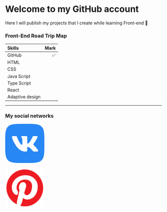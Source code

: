 # Welcome to my GitHub account

Here I will publish my projects that I create while learning Front-end 📖  

### Front-End Road Trip Map

Skills | Mark
:------|----:
GitHub|✅
HTML|
CSS|
Java Script|
Type Script|
React|
Adaptive design|

***
### My social networks

[![VK](/vk_5968835.png)](https://vk.com/id377592112)

[![Pinterest](/social_12942242%20(1).png)](https://pin.it/6MWY5bV43)